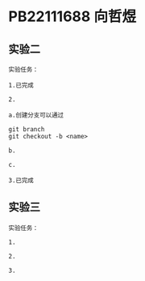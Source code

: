 # PB22111688 向哲煜

## 实验二

    实验任务：

    1.已完成

    2.

    a.创建分支可以通过

```git
git branch
git checkout -b <name>
```

    b.

    c.

    3.已完成

## 实验三

    实验任务：

    1.

    2.

    3.
